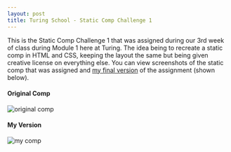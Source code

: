 ```yaml
---
layout: post
title: Turing School - Static Comp Challenge 1
---
```


This is the Static Comp Challenge 1 that was assigned during our 3rd week of class during Module 1 here at Turing. The idea being to recreate a static comp in HTML and CSS, keeping the layout the same but being given creative license on everything else. You can view screenshots of the static comp that was assigned and [my final version](https://the-oem.github.io/jc-comp-challenge-1/) of the assignment (shown below).

<!-- ![original comp]({{ site.baseurl }}/images/config.png) -->
#### Original Comp
![original comp](https://the-oem.github.io/jc-comp-challenge-1/images/screenshots/original_comp.png)

#### My Version
![my comp](https://the-oem.github.io/jc-comp-challenge-1/images/screenshots/example_laptop.png)
